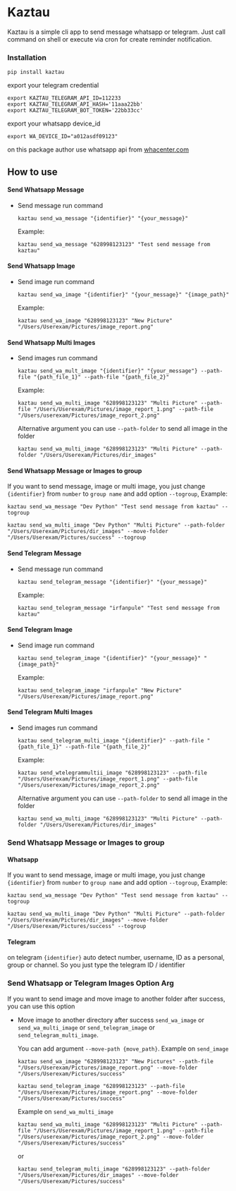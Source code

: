 # Kaztau

Kaztau is a simple cli app to send message whatsapp or telegram. Just call command on shell or execute via cron for create reminder notification.

### Installation
```shell
pip install kaztau
```
export your telegram credential
```shell
export KAZTAU_TELEGRAM_API_ID=112233
export KAZTAU_TELEGRAM_API_HASH='11aaa22bb'
export KAZTAU_TELEGRAM_BOT_TOKEN='22bb33cc'
```

export your whatsapp device_id
```shell
export WA_DEVICE_ID="a012asdf09123"
```
on this package author use whatsapp api from [whacenter.com](https://whacenter.com/)

## How to use

#### Send Whatsapp Message
- Send message run command 
  ```shell
  kaztau send_wa_message "{identifier}" "{your_message}"
  ````
  Example:
  ```shell
  kaztau send_wa_message "628998123123" "Test send message from kaztau"
  ```
  
#### Send Whatsapp Image
- Send image run command 
  ```shell
  kaztau send_wa_image "{identifier}" "{your_message}" "{image_path}"
  ```
  Example:
  ```shell
  kaztau send_wa_image "628998123123" "New Picture" "/Users/Userexam/Pictures/image_report.png"
  ```

#### Send Whatsapp Multi Images
- Send images run command 
  ```shell
  kaztau send_wa_mult_image "{identifier}" "{your_message"} --path-file "{path_file_1}" --path-file "{path_file_2}"
  ```
  Example:
  ```shell
  kaztau send_wa_multi_image "628998123123" "Multi Picture" --path-file "/Users/Userexam/Pictures/image_report_1.png" --path-file "/Users/userexam/Pictures/image_report_2.png"
  ```
  Alternative argument you can use `--path-folder` to send all image in the folder
  ```shell
  kaztau send_wa_multi_image "628998123123" "Multi Picture" --path-folder "/Users/Userexam/Pictures/dir_images"
  ```
  
#### Send Whatsapp Message or Images to group
If you want to send message, image or multi image, you just change `{identifier}` from `number` to `group name` and add option `--togroup`, Example:
  ```shell
  kaztau send_wa_message "Dev Python" "Test send message from kaztau" --togroup
  ```
  ```shell
  kaztau send_wa_multi_image "Dev Python" "Multi Picture" --path-folder "/Users/Userexam/Pictures/dir_images" --move-folder "/Users/Userexam/Pictures/success" --togroup
  ```

#### Send Telegram Message
- Send message run command 
  ```shell
  kaztau send_telegram_message "{identifier}" "{your_message}"
  ````
  Example:
  ```shell
  kaztau send_telegram_message "irfanpule" "Test send message from kaztau"
  ```
  
#### Send Telegram Image
- Send image run command 
  ```shell
  kaztau send_telegram_image "{identifier}" "{your_message}" "{image_path}"
  ```
  Example:
  ```shell
  kaztau send_telegram_image "irfanpule" "New Picture" "/Users/Userexam/Pictures/image_report.png"
  ```

#### Send Telegram Multi Images
- Send images run command 
  ```shell
  kaztau send_telegram_multi_image "{identifier}" --path-file "{path_file_1}" --path-file "{path_file_2}"
  ```
  Example:
  ```shell
  kaztau send_wtelegrammultii_image "628998123123" --path-file "/Users/Userexam/Pictures/image_report_1.png" --path-file "/Users/userexam/Pictures/image_report_2.png"
  ```
  Alternative argument you can use `--path-folder` to send all image in the folder
  ```shell
  kaztau send_wa_multi_image "628998123123" "Multi Picture" --path-folder "/Users/Userexam/Pictures/dir_images"
  ```

### Send Whatsapp Message or Images to group
#### Whatsapp
If you want to send message, image or multi image, you just change `{identifier}` from `number` to `group name` and add option `--togroup`, Example:
  ```shell
  kaztau send_wa_message "Dev Python" "Test send message from kaztau" --togroup
  ```
  ```shell
  kaztau send_wa_multi_image "Dev Python" "Multi Picture" --path-folder "/Users/Userexam/Pictures/dir_images" --move-folder "/Users/Userexam/Pictures/success" --togroup
  ```
#### Telegram
on telegram `{identifier}` auto detect number, username, ID as a personal, group or channel. So you just type the telegram ID / identifier 

### Send Whatsapp or Telegram Images Option Arg
If you want to send image and move image to another folder after success, you can use this option
- Move image to another directory after success `send_wa_image` or `send_wa_multi_image` or `send_telegram_image` or `send_telegram_multi_image`. 
  
  You can add argument `--move-path {move_path}`. Example on `send_image`
  ```shell
  kaztau send_wa_image "628998123123" "New Pictures" --path-file "/Users/Userexam/Pictures/image_report.png" --move-folder "/Users/Userexam/Pictures/success"
  ```
  ```shell
  kaztau send_telegram_image "628998123123" --path-file "/Users/Userexam/Pictures/image_report.png" --move-folder "/Users/Userexam/Pictures/success"
  ```
  Example on `send_wa_multi_image`
  ```shell
  kaztau send_wa_multi_image "628998123123" "Multi Picture" --path-file "/Users/Userexam/Pictures/image_report_1.png" --path-file "/Users/userexam/Pictures/image_report_2.png" --move-folder "/Users/Userexam/Pictures/success"
  ```
  or 
  ```shell
  kaztau send_telegram_multi_image "628998123123" --path-folder "/Users/Userexam/Pictures/dir_images" --move-folder "/Users/Userexam/Pictures/success"
  ```